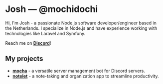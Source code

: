 
# Josh &mdash; @mochidochi 

Hi, I'm Josh - a passionate Node.js software developer/engineer based in the Netherlands. I specialize in Node.js and have experience working with technologies like Laravel and Symfony. 

Reach me on **[Discord](https://discord.gg/5QpANggC)**!

## My projects

- **[mocha](https://github.com/mochidochi/mocha)** - a versatile server management bot for Discord servers.
- **[notelet](https://github.com/mochidochi/notelet)** - a note-taking and organization app to streamline productivity.
